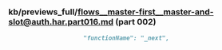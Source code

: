 ### kb/previews_full/flows__master-first__master-and-slot@auth.har.part016.md (part 002)

```md
                     "functionName": "_next",
                      
```

```
